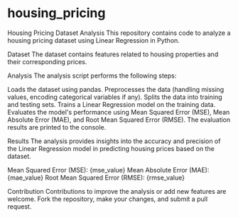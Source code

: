 # housing_pricing
Housing Pricing Dataset Analysis
This repository contains code to analyze a housing pricing dataset using Linear Regression in Python.

Dataset
The dataset contains features related to housing properties and their corresponding prices.

Analysis
The analysis script performs the following steps:

Loads the dataset using pandas.
Preprocesses the data (handling missing values, encoding categorical variables if any).
Splits the data into training and testing sets.
Trains a Linear Regression model on the training data.
Evaluates the model's performance using Mean Squared Error (MSE), Mean Absolute Error (MAE), and Root Mean Squared Error (RMSE).
The evaluation results are printed to the console.

Results
The analysis provides insights into the accuracy and precision of the Linear Regression model in predicting housing prices based on the dataset.

Mean Squared Error (MSE): {mse_value}
Mean Absolute Error (MAE): {mae_value}
Root Mean Squared Error (RMSE): {rmse_value}

Contribution
Contributions to improve the analysis or add new features are welcome. Fork the repository, make your changes, and submit a pull request.
